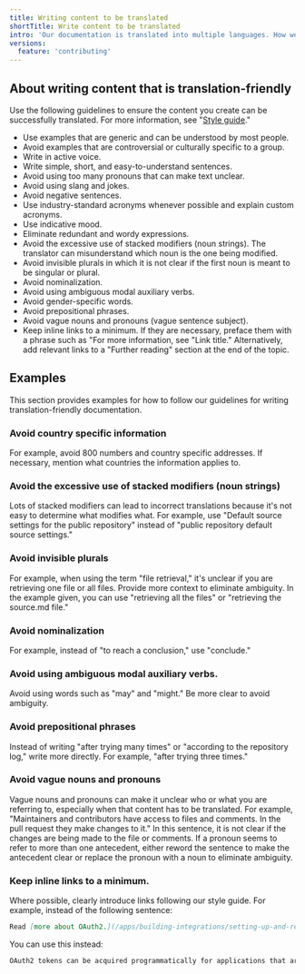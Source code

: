 ```yaml
---
title: Writing content to be translated
shortTitle: Write content to be translated
intro: 'Our documentation is translated into multiple languages. How we approach writing the English language documentation can greatly improve the quality of those translations.'
versions:
  feature: 'contributing'
---
```


## About writing content that is translation-friendly

Use the following guidelines to ensure the content you create can be successfully translated. For more information, see "[Style guide](/contributing/style-guide-and-content-model/style-guide)."

- Use examples that are generic and can be understood by most people.
- Avoid examples that are controversial or culturally specific to a group.
- Write in active voice.
- Write simple, short, and easy-to-understand sentences.
- Avoid using too many pronouns that can make text unclear.
- Avoid using slang and jokes.
- Avoid negative sentences.
- Use industry-standard acronyms whenever possible and explain custom acronyms.
- Use indicative mood.
- Eliminate redundant and wordy expressions.
- Avoid the excessive use of stacked modifiers (noun strings). The translator can misunderstand which noun is the one being modified.
- Avoid invisible plurals in which it is not clear if the first noun is meant to be singular or plural.
- Avoid nominalization.
- Avoid using ambiguous modal auxiliary verbs.
- Avoid gender-specific words.
- Avoid prepositional phrases.
- Avoid vague nouns and pronouns (vague sentence subject).
- Keep inline links to a minimum. If they are necessary, preface them with a phrase such as "For more information, see "Link title." Alternatively, add relevant links to a "Further reading" section at the end of the topic.

## Examples

This section provides examples for how to follow our guidelines for writing translation-friendly documentation.

### Avoid country specific information

For example, avoid 800 numbers and country specific addresses. If necessary, mention what countries the information applies to.

### Avoid the excessive use of stacked modifiers (noun strings)

Lots of stacked modifiers can lead to incorrect translations because it's not easy to determine what modifies what. For example, use "Default source settings for the public repository" instead of "public repository default source settings."

### Avoid invisible plurals

For example, when using the term "file retrieval," it's unclear if you are retrieving one file or all files. Provide more context to eliminate ambiguity. In the example given, you can use "retrieving all the files" or "retrieving the source.md file."

### Avoid nominalization

For example, instead of "to reach a conclusion," use "conclude."

### Avoid using ambiguous modal auxiliary verbs.

Avoid using words such as "may" and "might." Be more clear to avoid ambiguity.

### Avoid prepositional phrases

Instead of writing "after trying many times" or "according to the repository log," write more directly. For example, "after trying three times."

### Avoid vague nouns and pronouns

Vague nouns and pronouns can make it unclear who or what you are referring to, especially when that content has to be translated. For example, "Maintainers and contributors have access to files and comments. In the pull request they make changes to it." In this sentence, it is not clear if the changes are being made to the file or comments. If a pronoun seems to refer to more than one antecedent, either reword the sentence to make the antecedent clear or replace the pronoun with a noun to eliminate ambiguity.

### Keep inline links to a minimum.

Where possible, clearly introduce links following our style guide. For example, instead of the following sentence:

```markdown
Read [more about OAuth2.](/apps/building-integrations/setting-up-and-registering-oauth-apps/) Note that OAuth2 tokens can be [acquired programmatically](/rest/reference/oauth-authorizations/#create-a-new-authorization), for applications that are not websites.
```

You can use this instead:

```markdown
OAuth2 tokens can be acquired programmatically for applications that are not websites. For more information, see "[Setting up and registering OAuth Apps](apps/building-integrations/setting-up-and-registering-oauth-apps/)" and "[Create a new authorization](/rest/reference/oauth-authorizations/#create-a-new-authorization)."
```
